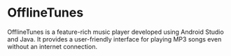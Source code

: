 # OfflineTunes
OfflineTunes is a feature-rich music player developed using Android Studio and Java. It provides a user-friendly interface for playing MP3 songs even without an internet connection.
